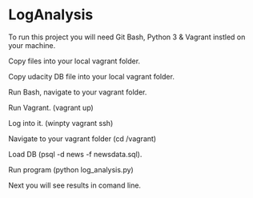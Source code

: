 # LogAnalysis

To run this project you will need Git Bash, Python 3 & Vagrant instled on your machine.

Copy files into your local vagrant folder.

Copy udacity DB file into your local vagrant folder.

Run Bash, navigate to your vagrant folder. 

Run Vagrant. (vagrant up)

Log into it. (winpty vagrant ssh)

Navigate to your vagrant folder (cd /vagrant)

Load DB (psql -d news -f newsdata.sql).

Run program (python log_analysis.py)

Next you will see results in comand line.
